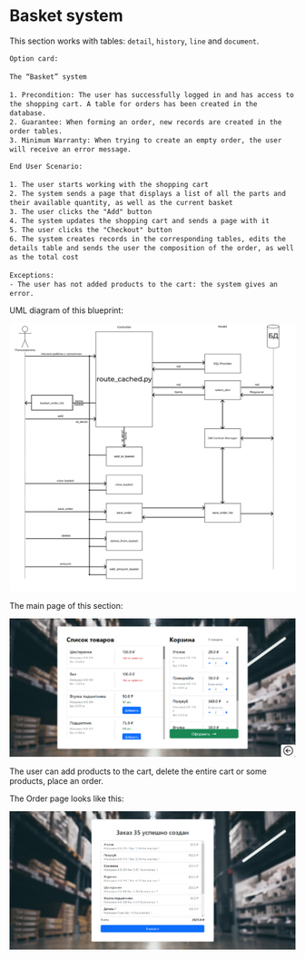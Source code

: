 # Basket system

This section works with tables: ``detail``, ``history``, ``line`` and ``document``.

```
Option card:

The “Basket” system

1. Precondition: The user has successfully logged in and has access to the shopping cart. A table for orders has been created in the database.
2. Guarantee: When forming an order, new records are created in the order tables.
3. Minimum Warranty: When trying to create an empty order, the user will receive an error message.
```

```
End User Scenario:

1. The user starts working with the shopping cart
2. The system sends a page that displays a list of all the parts and their available quantity, as well as the current basket
3. The user clicks the "Add" button
4. The system updates the shopping cart and sends a page with it
5. The user clicks the "Checkout" button
6. The system creates records in the corresponding tables, edits the details table and sends the user the composition of the order, as well as the total cost

Exceptions:
- The user has not added products to the cart: the system gives an error.
```

UML diagram of this blueprint:

!["UML"](https://github.com/Keberson/coursework-db/blob/master/docs/basket/uml.png?raw=true)

The main page of this section:

!["Main page"](https://github.com/Keberson/coursework-db/blob/master/docs/basket/main.png?raw=true)

The user can add products to the cart, delete the entire cart or some products, place an order.

The Order page looks like this:

!["Order page"](https://github.com/Keberson/coursework-db/blob/master/docs/basket/order.png?raw=true)
